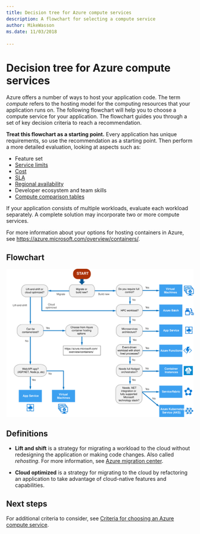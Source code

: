```yaml
---
title: Decision tree for Azure compute services
description: A flowchart for selecting a compute service
author: MikeWasson
ms.date: 11/03/2018

---
```


# Decision tree for Azure compute services

Azure offers a number of ways to host your application code. The term *compute* refers to the hosting model for the computing resources that your application runs on. The following flowchart will help you to choose a compute service for your application. The flowchart guides you through a set of key decision criteria to reach a recommendation. 

**Treat this flowchart as a starting point.** Every application has unique requirements, so use the recommendation as a starting point. Then perform a more detailed evaluation, looking at aspects such as:
 
- Feature set
- [Service limits](/azure/azure-subscription-service-limits)
- [Cost](https://azure.microsoft.com/pricing/)
- [SLA](https://azure.microsoft.com/support/legal/sla/)
- [Regional availability](https://azure.microsoft.com/global-infrastructure/services/)
- Developer ecosystem and team skills
- [Compute comparison tables](./compute-comparison.md)

If your application consists of multiple workloads, evaluate each workload separately. A complete solution may incorporate two or more compute services.

For more information about your options for hosting containers in Azure, see https://azure.microsoft.com/overview/containers/.

## Flowchart

![](../images/compute-decision-tree.svg)

## Definitions

- **Lift and shift** is a strategy for migrating a workload to the cloud without redesigning the application or making code changes. Also called *rehosting*. For more information, see [Azure migration center](https://azure.microsoft.com/migration/).

- **Cloud optimized** is a strategy for migrating to the cloud by refactoring an application to take advantage of cloud-native features and capabilities.

## Next steps

For additional criteria to consider, see [Criteria for choosing an Azure compute service](./compute-comparison.md).
